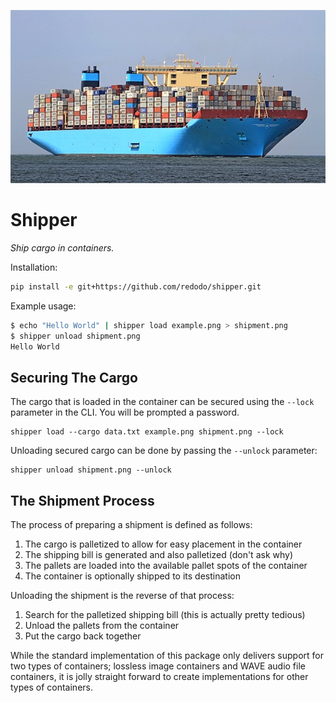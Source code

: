 ![Shipper](./example.png)

# Shipper

*Ship cargo in containers.*

Installation:

```bash
pip install -e git+https://github.com/redodo/shipper.git
```

Example usage:

```bash
$ echo "Hello World" | shipper load example.png > shipment.png
$ shipper unload shipment.png
Hello World
```

## Securing The Cargo

The cargo that is loaded in the container can be secured using the `--lock`
parameter in the CLI. You will be prompted a password.

    shipper load --cargo data.txt example.png shipment.png --lock

Unloading secured cargo can be done by passing the `--unlock` parameter:

    shipper unload shipment.png --unlock

## The Shipment Process

The process of preparing a shipment is defined as follows:

1. The cargo is palletized to allow for easy placement in the container
2. The shipping bill is generated and also palletized (don't ask why)
3. The pallets are loaded into the available pallet spots of the container
4. The container is optionally shipped to its destination

Unloading the shipment is the reverse of that process:

1. Search for the palletized shipping bill (this is actually pretty tedious)
2. Unload the pallets from the container
3. Put the cargo back together

While the standard implementation of this package only delivers support for two
types of containers; lossless image containers and WAVE audio file containers,
it is jolly straight forward to create implementations for other types of
containers.
